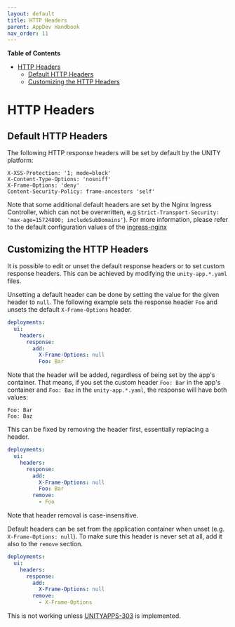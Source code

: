 ```yaml
---
layout: default
title: HTTP Headers
parent: AppDev Handbook
nav_order: 11
---
```


**Table of Contents**

<!-- START doctoc generated TOC please keep comment here to allow auto update -->
<!-- DON'T EDIT THIS SECTION, INSTEAD RE-RUN doctoc TO UPDATE -->

- [HTTP Headers](#http-headers)
  - [Default HTTP Headers](#default-http-headers)
  - [Customizing the HTTP Headers](#customizing-the-http-headers)

<!-- END doctoc generated TOC please keep comment here to allow auto update -->

# HTTP Headers

## Default HTTP Headers

The following HTTP response headers will be set by default by the UNITY platform:

```
X-XSS-Protection: '1; mode=block'
X-Content-Type-Options: 'nosniff'
X-Frame-Options: 'deny'
Content-Security-Policy: frame-ancestors 'self'
```

Note that some additional default headers are set by the Nginx Ingress Controller, which can not be overwritten, e.g
`Strict-Transport-Security: 'max-age=15724800; includeSubDomains'`). For more information, please
refer to the default configuration values of the
[ingress-nginx](https://kubernetes.github.io/ingress-nginx/user-guide/nginx-configuration/configmap/#configuration-options)

## Customizing the HTTP Headers

It is possible to edit or unset the default response headers or to set custom response headers.
This can be achieved by modifying the `unity-app.*.yaml` files.

Unsetting a default header can be done by setting the value for the given header to `null`.
The following example sets the response header `Foo` and unsets the default `X-Frame-Options` header.

```yaml
deployments:
  ui:
    headers:
      response:
        add:
          X-Frame-Options: null
          Foo: Bar
```

Note that the header will be added, regardless of being set by the app's container.
That means, if you set the custom header `Foo: Bar` in the app's container and
`Foo: Baz` in the `unity-app.*.yaml`, the response will have both values:

```
Foo: Bar
Foo: Baz
```

This can be fixed by removing the header first, essentially replacing a header.

```yaml
deployments:
  ui:
    headers:
      response:
        add:
          X-Frame-Options: null
          Foo: Bar
        remove:
          - Foo
```

Note that header removal is case-insensitive.

Default headers can be set from the application container when unset (e.g. `X-Frame-Options: null`).
To make sure this header is never set at all, add it also to the `remove` section.

```yaml
deployments:
  ui:
    headers:
      response:
        add:
          X-Frame-Options: null
        remove:
          - X-Frame-Options
```

This is not working unless [UNITYAPPS-303](https://atc.bmwgroup.net/jira/browse/UNITYAPPS-303) is implemented.
